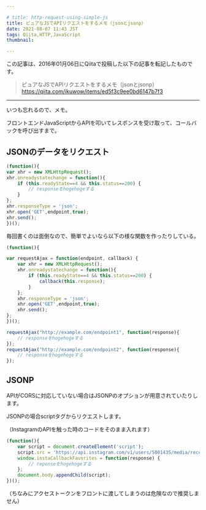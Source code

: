 ```yaml
---

# title: http-request-using-simple-js
title: ピュアなJSでAPIリクエストをするメモ（jsonとjsonp）
date: 2021-08-07 11:43 JST
tags: Qiita,HTTP,JavaScript
thumbnail:

---
```


この記事は、2016年01月06日にQiitaで投稿した以下の記事を転記したものです。

> ピュアなJSでAPIリクエストをするメモ（jsonとjsonp）
> https://qiita.com/ikuwow/items/ed5f3c9ee0bd6147b7f3

---


いつも忘れるので、メモ。

フロントエンドJavaScriptからAPIを叩いてレスポンスを受け取って、コールバックを呼び出すまで。

## JSONのデータをリクエスト

```js
(function(){
var xhr = new XMLHttpRequest();
xhr.onreadystatechange = function(){
    if (this.readyState==4 && this.status==200) {
        // responseをhogehogeする
    }
};
xhr.responseType = 'json';
xhr.open('GET',endpoint,true);
xhr.send();
})();
```

毎回書くのは面倒なので、簡単でよいなら以下の様な関数を作ったりしている。

```js
(function(){

var requestAjax = function(endpoint, callback) {
    var xhr = new XMLHttpRequest();
    xhr.onreadystatechange = function(){
        if (this.readyState==4 && this.status==200) {
            callback(this.response);
        }
    };
    xhr.responseType = 'json';
    xhr.open('GET',endpoint,true);
    xhr.send();
};
})();

requestAjax("http://example.com/endpoint1", function(response){
    // responseをhogehogeする
});
requestAjax("http://example.com/endpoint2", function(response){
    // responseをhogehogeする
});
```

## JSONP

APIがCORSに対応していない場合はJSONPのオプションが用意されていたりします。

JSONPの場合scriptタグからリクエストします。

（InstagramのAPIを触った時のコードをそのまま入れます）

```js
(function(){
    var script = document.createElement('script');
    script.src = 'https://api.instagram.com/v1/users/5001435/media/recent/?access_token='+accessToken+'&callback=instaCallback';
    window.instaCallbackFavorites = function(response) {
        // reponseをhogehogeする
    };
    document.body.appendChild(script);
})();
```

（ちなみにアクセストークンをフロントに渡してしまうのは危険なので推奨しません）

